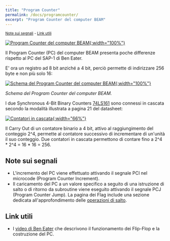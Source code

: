 ```yaml
---
title: "Program Counter"
permalink: /docs/programcounter/
excerpt: "Program Counter del computer BEAM"
---
```

<small>[Note sui segnali](#note-sui-segnali) - [Link utili](#link-utili)</small>

[![Program Counter del computer BEAM](../../assets/pc/35-beam-pc.png "Program Counter del computer BEAM"){:width="100%"}](../../assets/pc/35-beam-pc.png)

Il Program Counter (PC) del computer BEAM presenta poche differenze rispetto al PC del SAP-1 di Ben Eater.

E' ora un registro ad 8 bit anziché a 4 bit, perciò permette di indirizzare 256 byte e non più solo 16:

[![Schema del Program Counter del computer BEAM](../../assets/pc/35-program-counter-schema.png "Schema del Program Counter del computer BEAM"){:width="100%"}](../../assets/pc/35-program-counter-schema.png)

*Schema del Program Counter del computer BEAM.*

I due Synchronous 4-Bit Binary Counters <a href="https://www.ti.com/lit/ds/symlink/sn54ls161a-sp.pdf" target="_blank">74LS161</a> sono connessi in cascata secondo la modalità illustrata a pagina 21 del datasheet:

[![Contatori in cascata](../../assets/pc/35-program-counter-161-rco.png "Contatori in cascata"){:width="66%"}](../../assets/pc/35-program-counter-161-rco.png)

Il Carry Out di un contatore binario a 4 bit, attivo al raggiungimento del conteggio 2^4, permette al contatore successivo di incrementare di un'unità il suo conteggio. Due contatori in cascata permettono di contare fino a 2^4 \* 2^4 = 16 \* 16 = 256.

## Note sui segnali

- L'incremento del PC viene effettuato attivando il segnale PCI nel microcode (Program Counter Increment).
- Il caricamento del PC a un valore specifico a seguito di una istruzione di salto o di ritorno da subroutine viene eseguito attivando il segnale PCJ (Program Counter Jump). La pagina dei Flag include una sezione dedicata all'approfondimento delle [operazioni di salto](../flags/#i-salti-condizionali-e-incondizionati).

## Link utili

- I <a href="https://eater.net/8bit/pc" target="_blank">video di Ben Eater</a> che descrivono il funzionamento dei Flip-Flop e la costruzione del PC.
